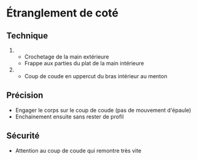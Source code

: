 # Étranglement de coté
## Technique
1.  - Crochetage de la main extérieure
    - Frappe aux parties du plat de la main intérieure
2.  - Coup de coude en uppercut du bras intérieur au menton

## Précision
- Engager le corps sur le coup de coude (pas de mouvement d'épaule)
- Enchainement ensuite sans rester de profil

## Sécurité
- Attention au coup de coude qui remontre très vite
